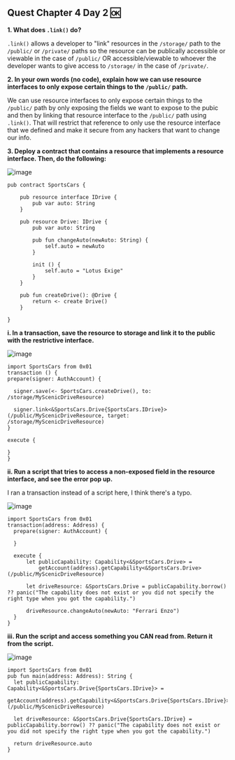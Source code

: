 ## Quest Chapter 4 Day 2 🆗

**1. What does `.link()` do?**

`.link()` allows a developer to "link" resources in the `/storage/` path to the `/public/` or `/private/` paths so the resource can be publically accessible or viewable in the case of `/public/` OR accessible/viewable to whoever the developer wants to give access to `/storage/` in the case of `/private/`.

**2. In your own words (no code), explain how we can use resource interfaces to only expose certain things to the `/public/` path.**

We can use resource interfaces to only expose certain things to the `/public/` path by only exposing the fields we want to expose to the pubic and then by linking that resource interface to the `/public/` path using `.link()`. That will restrict that reference to only use the resource interface that we defined and make it secure from any hackers that want to change our info. 

**3. Deploy a contract that contains a resource that implements a resource interface. Then, do the following:**

![image](https://user-images.githubusercontent.com/104703860/172054744-2f73347d-5e1a-444e-8b3a-2402f05c01af.png)

```cadence
pub contract SportsCars {

    pub resource interface IDrive {
        pub var auto: String
    }

    pub resource Drive: IDrive {
        pub var auto: String

        pub fun changeAuto(newAuto: String) {
            self.auto = newAuto
        }

        init () {
            self.auto = "Lotus Exige"
        }
    }

    pub fun createDrive(): @Drive {
        return <- create Drive()
    }

}
```

  **i. In a transaction, save the resource to storage and link it to the public with the restrictive interface.**
  
  ![image](https://user-images.githubusercontent.com/104703860/172054763-eaf8d6ca-a4cd-4dd9-9891-27ec1ca5e76a.png)
  
  ```cadence
import SportsCars from 0x01
transaction () {
  prepare(signer: AuthAccount) {

    signer.save(<- SportsCars.createDrive(), to: /storage/MyScenicDriveResource)
  
    signer.link<&SportsCars.Drive{SportsCars.IDrive}>(/public/MyScenicDriveResource, target: /storage/MyScenicDriveResource)
  }
  
  execute {

  }
}
  ```

  **ii. Run a script that tries to access a non-exposed field in the resource interface, and see the error pop up.**
  
  I ran a transaction instead of a script here, I think there's a typo.
  
  ![image](https://user-images.githubusercontent.com/104703860/172054773-528e52e4-6d3f-4b79-81a1-ec99e1731424.png)
  
  ```cadence
  import SportsCars from 0x01
transaction(address: Address) {
    prepare(signer: AuthAccount) {

    }

    execute {
        let publicCapability: Capability<&SportsCars.Drive> = 
            getAccount(address).getCapability<&SportsCars.Drive>(/public/MyScenicDriveResource)

        let driveResource: &SportsCars.Drive = publicCapability.borrow() ?? panic("The capability does not exist or you did not specify the right type when you got the capability.")

        driveResource.changeAuto(newAuto: "Ferrari Enzo")
    }
}
  ```

  **iii. Run the script and access something you CAN read from. Return it from the script.**
  
  ![image](https://user-images.githubusercontent.com/104703860/172054787-3373992d-166e-4266-88f2-c5393d631c61.png)
  
```cadence
import SportsCars from 0x01
pub fun main(address: Address): String {
  let publicCapability: Capability<&SportsCars.Drive{SportsCars.IDrive}> =
      getAccount(address).getCapability<&SportsCars.Drive{SportsCars.IDrive}>(/public/MyScenicDriveResource)

  let driveResource: &SportsCars.Drive{SportsCars.IDrive} = publicCapability.borrow() ?? panic("The capability does not exist or you did not specify the right type when you got the capability.")

  return driveResource.auto 
}
```
